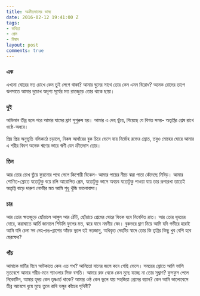 ```yaml
---
title: অক্রীতদাসের ভাষ্য
date: 2016-02-12 19:41:00 Z
tags:
- কবিতা
- প্রেম
- বিষাদ
layout: post
comments: true
---
```


### এক
এখনো ঘোরের মত চোখে কেন তুই লেগে থাকা?
আমার ঘুমের সাথে তোর কেন এমন বিরোধ?
অনেক রোদের তাপে ঝলসাতে আমার দুচোখ
অদৃশ্য সূর্যের মত রাতজুড়ে তোর থাকে ছায়া।

### দুই
অভিমান তীব্র হলে পরে
আমার ঘামের ঘ্রাণ সুপুরুষ হয়।
আমার এ দেহ ছুঁয়ে, গিয়েছে যে বিগত সময়-
অতৃপ্তির শ্লেষ রাখে ওষ্ঠে-অধরে।

প্রিয় প্রিয় অনুভূতি বলিকাঠে চড়ালে, নিকষ
আধাঁরের বুক চিরে ভেসে যায় নির্মোহ রক্তের স্রোত,
তবুও মোহের ঘোরে আমার এ শরীর বিবশ
অনেক ঋণের ভারে ঋণী যেন ক্রীতদাস তোর।

### তিন
আর তোর চোখ ছুঁয়ে
ফুরনোর পথে গেলে কিশোরী বিকেল-
আমার পায়ের নীচে
ঝরা পাতা কেঁদেছে নিবিড়।
আমার শোণিত-স্রোতে
যতোটুকু বয়ে চলি আরোপিত প্রেম,
যতোটুকু ভাসে অবয়ব
যতোটুকু পাওয়া যায় তার রূপরেখা
তাতেই অতৃপ্তি বাড়ে
দারুণ লোভীর মত
আমি শুধু খুঁজি ভালোবাসা।

### চার
আর তোর ক্ষতজুড়ে ছোঁয়ালে আঙ্গুল আর ঠোঁট,
ছোঁয়াচে প্রেমের ঘোরে ফিকে হবে নিবেদিত রাত।
আর তোর হৃদয়ের দোরে, করাঘাতে আর্তি জানালে
শিউলি ফুলের মত, ঝরে যাবে নমনীয় স্বেদ।
বুকভরে ঘ্রাণ নিয়ে আমি যদি গভীরে হারাই
আমি যদি চেনা সব দেহ-রঙ-ব্রাশের আঁচড়
ভুলে হই নতজানু, অধিকৃত দেহটির স্বাদে
তোর কি তৃপ্তির কিছু খুব বেশি হবে হেরফের?

### পাঁচ
আমাকে মাটির টানে আটকাতে কেন এত শখ?
আমিতো বানের জলে কবে গেছি ভেসে।
সময়ের স্রোতে আমি ভাসি মৃতবেশে
আমার শরীর-মনে শ্যাওলার সিক্ত বসতি।
আমার রক্ত থেকে কেন মুছে যাচ্ছে না তোর সুঘ্রাণ?
ফুসফুস পেলে নিকোটিন, আমার হৃদয় কেন তৃষ্ণার্ত থাকে?
আমার ওষ্ঠ কেন ভুলে যায় সহজিয়া প্রেমের বয়ান?
কেন আমি ভালোবেসে তীব্র আবেগে
ধুয়ে মুছে তুলে রাখি ভঙ্গুর কাঁচের পৃথিবী?
